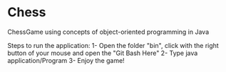 # Chess
ChessGame using concepts of object-oriented programming in Java

Steps to run the application:
1- Open the folder "bin", click with the right button of your mouse and open the "Git Bash Here"
2- Type java application/Program
3- Enjoy the game!
